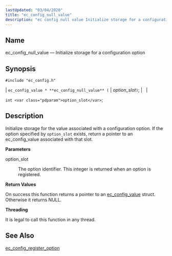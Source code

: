 ```yaml
---
lastUpdated: "03/04/2020"
title: "ec_config_null_value"
description: "ec config null value Initialize storage for a configuration option ec config value ec config null value option slot int option slot Initialize storage for the value associated with a configuration option If the option specified by option slot exists return a pointer to an ec config value associated with..."
---
```


<a name="apis.ec_config_null_value"></a> 
## Name

ec_config_null_value — Initialize storage for a configuration option

## Synopsis

`#include "ec_config.h"`

| `ec_config_value * **ec_config_null_value** (` | <var class="pdparam">option_slot</var>`)`; |   |

`int <var class="pdparam">option_slot</var>`;<a name="idp57707408"></a> 
## Description

Initialize storage for the value associated with a configuration option. If the option specified by `option_slot` exists, return a pointer to an ec_config_value associated with that slot.

**<a name="idp57709216"></a> Parameters**

<dl class="variablelist">

<dt>option_slot</dt>

<dd>

The option identifier. This integer is returned when an option is registered.

</dd>

</dl>

**<a name="idp57712016"></a> Return Values**

On success this function returns a pointer to an [ec_config_value](/momentum/3/3-api/structs-ec-config-value) struct. Otherwise it returns NULL.

**<a name="idp57713712"></a> Threading**

It is legal to call this function in any thread.

<a name="idp57715136"></a> 
## See Also

[ec_config_register_option](/momentum/3/3-api/apis-ec-config-register-option)